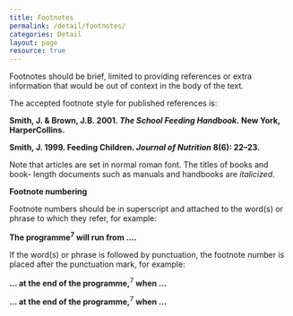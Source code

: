 ```yaml
---
title: Footnotes
permalink: /detail/footnotes/
categories: Detail
layout: page
resource: true
---
```


Footnotes should be brief, limited to providing references or extra information that would be out of context in the body of the text.

The accepted footnote style for published references is:

__Smith, J. & Brown, J.B. 2001. *The School Feeding Handbook.* New York, HarperCollins.__

__Smith, J. 1999. Feeding Children. *Journal of Nutrition* 8(6): 22–23.__

Note that articles are set in normal roman font. The titles of books and book-
length documents such as manuals and handbooks are *italicized*.

__Footnote numbering__

Footnote numbers should be in superscript and attached to the word(s) or phrase to which they refer, for example:

__The programme__<sup>__7__</sup> __will run from ....__

If the word(s) or phrase is followed by punctuation, the footnote number is placed after the punctuation mark, for example:


__... at the end of the programme,__<sup>7</sup> __when ...__


__... at the end of the programme,__<sup>7</sup> __when ...__
